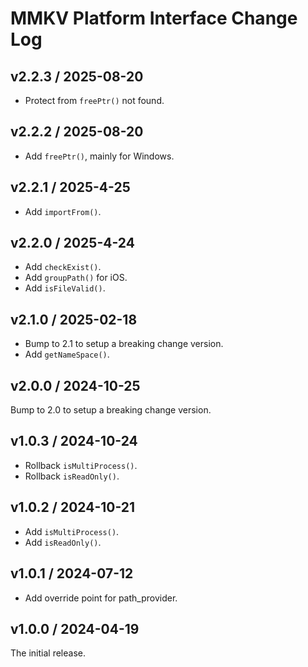 # MMKV Platform Interface Change Log
## v2.2.3 / 2025-08-20
* Protect from `freePtr()` not found.

## v2.2.2 / 2025-08-20
* Add `freePtr()`, mainly for Windows.

## v2.2.1 / 2025-4-25
* Add `importFrom()`.

## v2.2.0 / 2025-4-24
* Add `checkExist()`.
* Add `groupPath()` for iOS.
* Add `isFileValid()`.

## v2.1.0 / 2025-02-18
* Bump to 2.1 to setup a breaking change version.
* Add `getNameSpace()`.

## v2.0.0 / 2024-10-25
Bump to 2.0 to setup a breaking change version.

## v1.0.3 / 2024-10-24
* Rollback `isMultiProcess()`.
* Rollback `isReadOnly()`.

## v1.0.2 / 2024-10-21
* Add `isMultiProcess()`.
* Add `isReadOnly()`.

## v1.0.1 / 2024-07-12
* Add override point for path_provider.

## v1.0.0 / 2024-04-19
The initial release.
